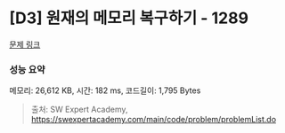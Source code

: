 # [D3] 원재의 메모리 복구하기 - 1289 

[문제 링크](https://swexpertacademy.com/main/code/problem/problemDetail.do?contestProbId=AV19AcoKI9sCFAZN) 

### 성능 요약

메모리: 26,612 KB, 시간: 182 ms, 코드길이: 1,795 Bytes



> 출처: SW Expert Academy, https://swexpertacademy.com/main/code/problem/problemList.do